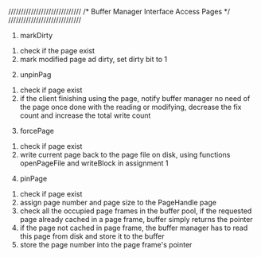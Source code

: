 /////////////////////////////
/* Buffer Manager Interface Access Pages */
/////////////////////////////

1. markDirty 
1) check if the page exist
2) mark modified page ad dirty, set dirty bit to 1

2. unpinPag
1) check if page exist
2) if the client finishing using the page, notify buffer manager no need of the page once done with the reading or modifying, decrease the fix count and increase the total write count

3. forcePage
1) check if page exist
2) write current page back to the page file on disk, using functions openPageFile and writeBlock in assignment 1

4. pinPage
1) check if page exist
2) assign page number and page size to the PageHandle page
3) check all the occupied page frames in the buffer pool, if the requested page already cached in a page frame, buffer simply returns the pointer
4) if the page not cached in page frame, the buffer manager has to read this page from disk and store it to the buffer
5) store the page number into the page frame's pointer
